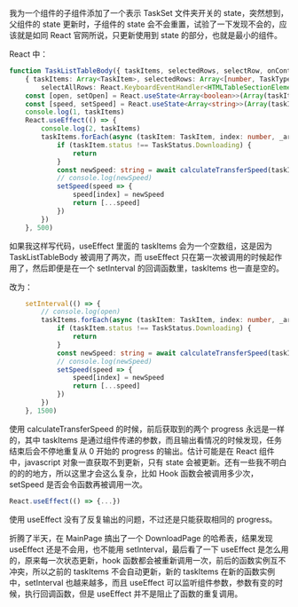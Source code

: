 我为一个组件的子组件添加了一个表示 TaskSet 文件夹开关的 state，突然想到，父组件的 state 更新时，子组件的 state 会不会重置，试验了一下发现不会的，应该就是如同 React 官网所说，只更新使用到 state 的部分，也就是最小的组件。

React 中：

```Typescript
function TaskListTableBody({ taskItems, selectedRows, selectRow, onContextMenu, selectAllRows }: 
    { taskItems: Array<TaskItem>, selectedRows: Array<[number, TaskType]>, selectRow: Function, onContextMenu: Function,
        selectAllRows: React.KeyboardEventHandler<HTMLTableSectionElement> }) {
    const [open, setOpen] = React.useState<Array<boolean>>(Array(taskItems.length).fill(false))
    const [speed, setSpeed] = React.useState<Array<string>>(Array(taskItems.length).fill(''))
    console.log(1, taskItems)
    React.useEffect(() => {
        console.log(2, taskItems)
        taskItems.forEach(async (taskItem: TaskItem, index: number, _array: Array<TaskItem>) => {
            if (taskItem.status !== TaskStatus.Downloading) {
                return
            }
            const newSpeed: string = await calculateTransferSpeed(taskItem)
            // console.log(newSpeed)
            setSpeed(speed => {
                speed[index] = newSpeed
                return [...speed]
            })
        })
    }, 500)
```

如果我这样写代码，useEffect 里面的 taskItems 会为一个空数组，这是因为 TaskListTableBody 被调用了两次，而 useEffect 只在第一次被调用的时候起作用了，然后即便是在一个 setInterval 的回调函数里，taskItems 也一直是空的。

改为：

```Typescript
    setInterval(() => {
        // console.log(open)
        taskItems.forEach(async (taskItem: TaskItem, index: number, _array: Array<TaskItem>) => {
            if (taskItem.status !== TaskStatus.Downloading) {
                return
            }
            const newSpeed: string = await calculateTransferSpeed(taskItem)
            // console.log(newSpeed)
            setSpeed(speed => {
                speed[index] = newSpeed
                return [...speed]
            })
        })
    }, 1500)
```

使用 calculateTransferSpeed 的时候，前后获取到的两个 progress 永远是一样的，其中 taskItems 是通过组件传递的参数，而且输出看情况的时候发现，任务结束后会不停地重复从 0 开始的 progress 的输出。估计可能是在 React 组件中，javascript 对象一直获取不到更新，只有 state 会被更新。还有一些我不明白的的的地方，所以这里才会这么复杂，比如 Hook 函数会被调用多少次，setSpeed 是否会令函数再被调用一次。

```Typescript
React.useEffect(() => {...})
```

使用 useEffect 没有了反复输出的问题，不过还是只能获取相同的 progress。

折腾了半天，在 MainPage 搞出了一个 DownloadPage 的哈希表，结果发现 useEffect 还是不会用，也不能用 setInterval，最后看了一下 useEffect 是怎么用的，原来每一次状态更新，hook 函数都会被重新调用一次，前后的函数实例互不冲突，所以之前的 taskItems 不会自动更新，新的 taskItems 在新的函数实例中，setInterval 也越来越多，而且 useEffect 可以监听组件参数，参数有变的时候，执行回调函数，但是 useEffect 并不是阻止了函数的重复调用。